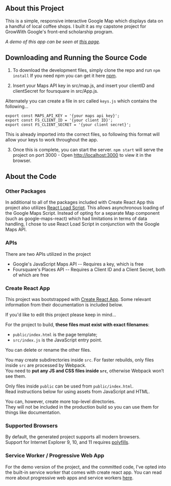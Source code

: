 ## About this Project

This is a simple, responsive interactive Google Map which displays data on a handful of local coffee shops. I built it as my capstone project for GrowWith Google's front-end scholarship program.

*A demo of this app can be seen at [this page](https://coffee-map.apriorirainbows.com).*

## Downloading and Running the Source Code

1. To download the development files, simply clone the repo and run `npm install` If you need npm you can get it here [npm](https://www.npmjs.com/get-npm).

2. Insert your Maps API key in src/map.js, and insert your clientID and clientSecret for foursquare in src/App.js.

Alternately you can create a file in src called `keys.js` which contains the following...

```
export const MAPS_API_KEY = '{your maps api key}';
export const FS_CLIENT_ID = '{your client ID}';
export const FS_CLIENT_SECRET = '{your client secret}';
```
This is already imported into the correct files, so following this format will allow your keys to work throughout the app.

3. Once this is complete, you can start the server.
`npm start` will serve the project on port 3000 - Open [http://localhost:3000](http://localhost:3000) to view it in the browser.

## About the Code

### Other Packages
In additional to all of the packages included with Create React App this project also utilizes [React Load Script](https://www.npmjs.com/package/react-load-script).
This allows asynchronous loading of the Google Maps Script. Instead of opting for a separate Map component (such as google-maps-react) which had limitations in terms of data handling, I chose to use React Load Script in conjunction with the Google Maps API.

### APIs
There are two APIs utilized in the project
 - Google's JavaScript Maps API
 -- Requires a key, which is free
 - Foursquare's Places API
 -- Requires a Client ID and a Client Secret, both of which are free

### Create React App
This project was bootstrapped with [Create React App](https://github.com/facebook/create-react-app). Some relevant information from their documentation is included below.

If you'd like to edit this project please keep in mind...

For the project to build, **these files must exist with exact filenames**:

- `public/index.html` is the page template;
- `src/index.js` is the JavaScript entry point.

You can delete or rename the other files.

You may create subdirectories inside `src`. For faster rebuilds, only files inside `src` are processed by Webpack.<br>
You need to **put any JS and CSS files inside `src`**, otherwise Webpack won’t see them.

Only files inside `public` can be used from `public/index.html`.<br>
Read instructions below for using assets from JavaScript and HTML.

You can, however, create more top-level directories.<br>
They will not be included in the production build so you can use them for things like documentation.

### Supported Browsers

By default, the generated project supports all modern browsers.<br>
Support for Internet Explorer 9, 10, and 11 requires [polyfills](https://github.com/facebook/create-react-app/blob/master/packages/react-app-polyfill/README.md).

### Service Worker / Progressive Web App
For the demo version of the project, and the committed code, I've opted into the built-in service worker that comes with create react app.
You can read more about progressive web apps and service workers [here](https://developers.google.com/web/progressive-web-apps/).



